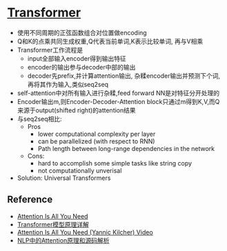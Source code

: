 # [Transformer](https://drive.google.com/file/d/1qeUtnjPJsM8CtqlCnNTh0EJYwqcZZDO2/view?usp=drivesdk)

- 使用不同周期的正弦函数组合对位置做encoding
- Q和K的点乘共同生成权重,Q代表当前单词,K表示比较单词, 再与V相乘
- Transformer工作流程是
  - input全部输入encoder得到输出特征
  - encoder的输出参与decoder中部的输出
  - decoder先prefix,并计算attention输出, 杂糅encoder输出并预测下个词,再将其作为输入,类似seq2seq
- self-attention中对所有输入进行杂糅,feed forward NN是对特征分开处理的
- Encoder输出m,则Encoder-Decoder-Attention block只通过m得到K,V,而Q来源于output(shifted right)的attention结果
- 与seq2seq相比:
  - Pros
    - lower computational complexity per layer
    - can be parallelized (with respect to RNN)
    - Path length between long-range dependencies in the network
  - Cons:
    - hard to accomplish some simple tasks like string copy
    - not computationally unverisal
- Solution: Universal Transformers


## Reference
- [Attention Is All You Need](https://arxiv.org/abs/1706.03762)
- [Transformer模型原理详解](https://zhuanlan.zhihu.com/p/44121378)
- [Attention Is All You Need (Yannic Kilcher) Video](https://www.bilibili.com/video/BV1cW411V7A7/?spm_id_from=trigger_reload)
- [NLP中的Attention原理和源码解析](https://zhuanlan.zhihu.com/p/43493999)